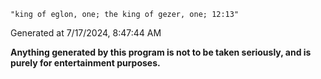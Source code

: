 `"king of eglon, one; the king of gezer, one; 12:13"`

Generated at 7/17/2024, 8:47:44 AM

**Anything generated by this program is not to be taken seriously, and is purely for entertainment purposes.**